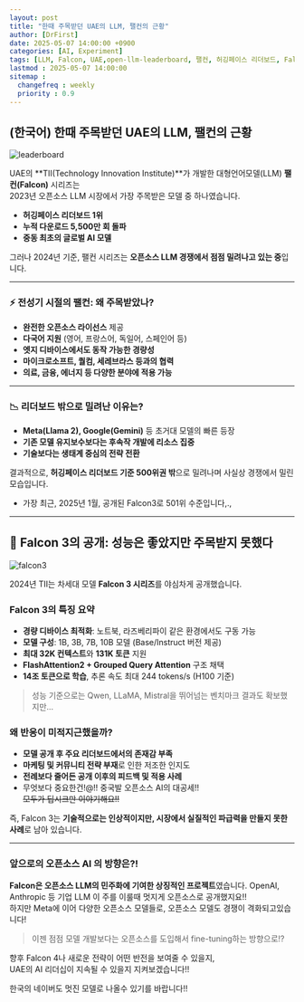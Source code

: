```yaml
---
layout: post
title: "한때 주목받던 UAE의 LLM, 팰컨의 근황"
author: [DrFirst]
date: 2025-05-07 14:00:00 +0900
categories: [AI, Experiment]
tags: [LLM, Falcon, UAE,open-llm-leaderboard, 팰컨, 허깅페이스 리더보드, Falcon3]
lastmod : 2025-05-07 14:00:00
sitemap :
  changefreq : weekly
  priority : 0.9
---
```


## (한국어) 한때 주목받던 UAE의 LLM, 팰컨의 근황

![leaderboard](https://github.com/user-attachments/assets/fc25addd-5f0f-42eb-aafb-b8e6c5283e19)

UAE의 **TII(Technology Innovation Institute)**가 개발한 대형언어모델(LLM) **팰컨(Falcon)** 시리즈는  
2023년 오픈소스 LLM 시장에서 가장 주목받은 모델 중 하나였습니다.

- **허깅페이스 리더보드 1위**
- **누적 다운로드 5,500만 회 돌파**
- **중동 최초의 글로벌 AI 모델**

그러나 2024년 기준, 팰컨 시리즈는 **오픈소스 LLM 경쟁에서 점점 밀려나고 있는 중**입니다.

---

### ⚡ 전성기 시절의 팰컨: 왜 주목받았나?

- **완전한 오픈소스 라이선스** 제공
- **다국어 지원** (영어, 프랑스어, 독일어, 스페인어 등)
- **엣지 디바이스에서도 동작 가능한 경량성**
- **마이크로소프트, 퀄컴, 세레브라스 등과의 협력**
- **의료, 금융, 에너지 등 다양한 분야에 적용 가능**

---

### 📉 리더보드 밖으로 밀려난 이유는?

- **Meta(Llama 2), Google(Gemini)** 등 초거대 모델의 빠른 등장
- **기존 모델 유지보수보다는 후속작 개발에 리소스 집중**
- **기술보다는 생태계 중심의 전략 전환**

결과적으로, **허깅페이스 리더보드 기준 500위권 밖**으로 밀려나며 사실상 경쟁에서 밀린 모습입니다.

- 가장 최근, 2025년 1월, 공개된 Falcon3로 501위 수준입니다,.,  

---

## 🧪 Falcon 3의 공개: 성능은 좋았지만 주목받지 못했다

![falcon3](https://github.com/user-attachments/assets/02132f6e-f81d-4a63-b5ed-a68d94cb1f1d)


2024년 TII는 차세대 모델 **Falcon 3 시리즈**를 야심차게 공개했습니다.

### Falcon 3의 특징 요약

- **경량 디바이스 최적화**: 노트북, 라즈베리파이 같은 환경에서도 구동 가능
- **모델 구성**: 1B, 3B, 7B, 10B 모델 (Base/Instruct 버전 제공)
- **최대 32K 컨텍스트**와 **131K 토큰** 지원
- **FlashAttention2 + Grouped Query Attention** 구조 채택
- **14조 토큰으로 학습**, 추론 속도 최대 244 tokens/s (H100 기준)

> 성능 기준으로는 Qwen, LLaMA, Mistral을 뛰어넘는 벤치마크 결과도 확보했지만...

### 왜 반응이 미적지근했을까?

- **모델 공개 후 주요 리더보드에서의 존재감 부족**
- **마케팅 및 커뮤니티 전략 부재**로 인한 저조한 인지도
- **전례보다 줄어든 공개 이후의 피드백 및 적용 사례**
- 무엇보다 중요한건!@!! 중국발 오픈소스 AI의 대공세!!  
~~모두가 딥시크만 이야기해요!!~~

즉, Falcon 3는 **기술적으로는 인상적이지만, 시장에서 실질적인 파급력을 만들지 못한 사례**로 남아 있습니다.

---


### 앞으로의 오픈소스 AI 의 방향은?!

**Falcon은 오픈소스 LLM의 민주화에 기여한 상징적인 프로젝트**였습니다.
OpenAI, Anthropic 등 기업 LLM 이 주를 이룰때 멋지게 오픈소스로 공개했지요!!  
하지만 Meta에 이어 다양한 오픈소스 모델들로, 오픈소스 모델도 경쟁이 격화되고있습니다!  

> 이젠 점점 모델 개발보다는 오픈소스를 도입해서 fine-tuning하는 방향으로!?  

향후 Falcon 4나 새로운 전략이 어떤 반전을 보여줄 수 있을지,  
UAE의 AI 리더십이 지속될 수 있을지 지켜보겠습니다!!

한국의 네이버도 멋진 모델로 나올수 있기를 바랍니다!!  
